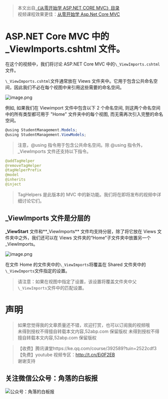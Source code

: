 > 本文出自[《从零开始学 ASP.NET CORE MVC》目录](https://www.52abp.com/wiki/mvc/0.1.4/1.Intro) </br>
> 视频课程效果更佳：[从零开始学 Asp.Net Core MVC](https://study.163.com/course/courseMain.htm?courseId=1209215803&share=2&shareId=400000000309007) </br>

# ASP.NET Core MVC 中的\_ViewImports.cshtml 文件。

在这个的视频中，我们将讨论 ASP.NET Core MVC 中的`\_ViewImports.cshtml`文件。

`\_ViewImports.cshtml`文件通常放在 Views 文件夹中。它用于包含公共命名空间，因此我们不必在每个视图中来引用这些需要的命名空间。

![image.png](https://upload-images.jianshu.io/upload_images/1979022-459767e1127e15d6.png?imageMogr2/auto-orient/strip%7CimageView2/2/w/1240)

例如, 如果我们在 Viewimport 文件中包含以下 2 个命名空间, 则这两个命名空间中的所有类型都可用于 "Home" 文件夹中的每个视图, 而无需再次引入完整的命名空间。

```csharp
@using StudentManagement.Models;
@using StudentManagement.ViewModels;

```

> 注意，@using 指令用于包含公共命名空间。除 @using 指令外，\_ViewImports 文件还支持以下指令。

```java
@addTagHelper
@removeTagHelper
@tagHelperPrefix
@model
@inherits
@inject
```

> TagHelpers 是此版本的 MVC 中的新功能。我们将在即将发布的视频中详细讨论它们。

## \_ViewImports 文件是分层的

**\_ViewStart** 文件和**\_ViewImports** 文件均支持分层，除了将它放在 Views 文件夹中之外，我们还可以在 Views 文件夹的“Home”子文件夹中放置另一个\_ViewImports。

![image.png](https://upload-images.jianshu.io/upload_images/1979022-f1f12dd53418833d.png?imageMogr2/auto-orient/strip%7CimageView2/2/w/1240)

在文件 Home 的文件夹中的`\_ViewImports`将覆盖在 Shared 文件夹中的`\_ViewImports`文件指定的设置。

> 请注意：如果在视图中指定了设置，该设置将覆盖文件夹中父`\_ViewImports`文件中的匹配设置。

# 声明

> 如果您觉得我的文章质量还不错，欢迎打赏，也可以订阅我的视频哦 </br>
> 未得到授权不得擅自转载本文内容,52abp.com 保留版权
> 未得到授权不得擅自转载本文内容,52abp.com 保留版权

> 【收费】腾讯课堂https://ke.qq.com/course/392589?tuin=2522cdf3 </br>
> 【免费】youtube 视频专区：http://t.cn/Ei0F2EB </br>
> 谢谢支持

## 关注微信公众号：角落的白板报

![公众号：角落的白板报](https://upload-images.jianshu.io/upload_images/1979022-f19c505c18160c16.png)
